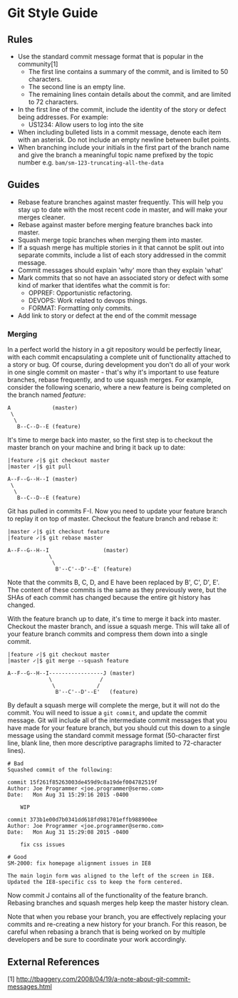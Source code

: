 # Git Style Guide

## Rules

* Use the standard commit message format that is popular in the community[1]
  * The first line contains a summary of the commit, and is limited to 50
    characters.
  * The second line is an empty line.
  * The remaining lines contain details about the commit, and are limited to 72
    characters.
* In the first line of the commit, include the identity of the story or defect
  being addresses. For example:
  * US1234: Allow users to log into the site
* When including bulleted lists in a commit message, denote each item with an
  asterisk. Do not include an empty newline between bullet points.
* When branching include your initials in the first part of the branch name and
  give the branch a meaningful topic name prefixed by the topic number
  e.g. `bam/sm-123-truncating-all-the-data`

## Guides

* Rebase feature branches against master frequently.  This will help you stay
  up to date with the most recent code in master, and will make your merges
  cleaner.
* Rebase against master before merging feature branches back into master.
* Squash merge topic branches when merging them into master.
* If a squash merge has multiple stories in it that cannot be split out into
  separate commits, include a list of each story addressed in the commit
  message.
* Commit messages should explain 'why' more than they explain 'what'
* Mark commits that so not have an associated story or defect with some kind of
  marker that identifes what the commit is for:
  * OPPREF: Opportunistic refactoring.
  * DEVOPS: Work related to devops things.
  * FORMAT: Formatting only commits. 
* Add link to story or defect at the end of the commit message

### Merging

In a perfect world the history in a git repository would be perfectly linear,
with each commit encapsulating a complete unit of functionality attached to
a story or bug.  Of course, during development you don't do all of your work
in one single commit on master - that's why it's important to use feature
branches, rebase frequently, and to use squash merges.  For example, consider
the following scenario, where a new feature is being completed on the branch
named *feature*:

```
A             (master)
 \
  \
   B--C--D--E (feature)
```

It's time to merge back into master, so the first step is to checkout the
master branch on your machine and bring it back up to date:

```
|feature ✓|$ git checkout master
|master ✓|$ git pull

A--F--G--H--I (master)
 \
  \
   B--C--D--E (feature)
```

Git has pulled in commits F-I.  Now you need to update your feature branch
to replay it on top of master.  Checkout the feature branch and rebase it:

```
|master ✓|$ git checkout feature
|feature ✓|$ git rebase master

A--F--G--H--I                 (master)
             \
              \
               B'--C'--D'--E' (feature)
```

Note that the commits B, C, D, and E have been replaced by B', C', D', E'.  The
content of these commits is the same as they previously were, but the SHAs of
each commit has changed because the entire git history has changed.

With the feature branch up to date, it's time to merge it back into master.
Checkout the master branch, and issue a squash merge.  This will take all of
your feature branch commits and compress them down into a single commit.

```
|feature ✓|$ git checkout master
|master ✓|$ git merge --squash feature

A--F--G--H--I-----------------J (master)
             \               /
              \             /
               B'--C'--D'--E'   (feature)
```

By default a squash merge will complete the merge, but it will not do the
commit.  You will need to issue a `git commit`, and update the commit message.
Git will include all of the intermediate commit messages that you have made
for your feature branch, but you should cut this down to a single message
using the standard commit message format (50-character first line, blank
line, then more descriptive paragraphs limited to 72-character lines).

```
# Bad
Squashed commit of the following:

commit 15f261f85263003de459d9c8a19def004782519f
Author: Joe Programmer <joe.programmer@sermo.com>
Date:   Mon Aug 31 15:29:16 2015 -0400

    WIP

commit 373b1e00d7b0341dd618fd981701effb988900ee
Author: Joe Programmer <joe.programmer@sermo.com>
Date:   Mon Aug 31 15:29:08 2015 -0400

    fix css issues
```

```
# Good
SM-2000: fix homepage alignment issues in IE8

The main login form was aligned to the left of the screen in IE8.
Updated the IE8-specific css to keep the form centered.
```

Now commit J contains all of the functionality of the feature branch.
Rebasing branches and squash merges help keep the master history clean.

Note that when you rebase your branch, you are effectively replacing
your commits and re-creating a new history for your branch.  For this reason,
be careful when rebasing a branch that is being worked on by multiple
developers and be sure to coordinate your work accordingly.

## External References

[1] http://tbaggery.com/2008/04/19/a-note-about-git-commit-messages.html


